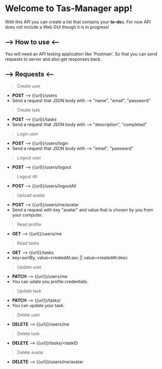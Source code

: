 # Welcome to Tas-Manager app!

With this API you can create a list that contains your **to-do**s. For now API does not include a Web GUI though it is in progress!

## --> How to use <--

You will need an API testing application like 'Postman'. So that you can send requests to server and also get responses back.

## --> Requests <-- 

> Create user 
- **POST** --> {{url}}/users
- Send a request that JSON body with --> "name", "email", "password"

> Create task 
- **POST** --> {{url}}/tasks
- Send a request that JSON body with --> "description", "completed"

> Login user 
- **POST** --> {{url}}/users/login
- Send a request that JSON body with --> "email", "password"

> Logout user 
- **POST** --> {{url}}/users/logout

> Logout All 
- **POST** --> {{url}}/users/logoutAll

> Upload avatar 
- **POST** --> {{url}}/users/me/avatar
- Send a request with key "avatar" and value that is chosen by you from your computer.

> Read profile 
- **GET** --> {{url}}/users/me

> Read tasks
- **GET** --> {{url}}/tasks
- key=sortBy, value=createdAt:asc || value=createdAt:desc

> Update user 
- **PATCH** --> {{url}}/users/me
- You can udate you profile credentials.

> Update task
- **PATCH** --> {{url}}/tasks/<taskID>
- You can update your task.
  
> Delete user 
- **DELETE** --> {{url}}/users/me
  
> Delete task
- **DELETE** --> {{url}}/tasks/<taskID

> Delete avatar
- **DELETE** --> {{url}}/users/me/avatar
